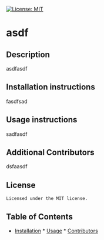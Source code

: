 
[![License: MIT](https://img.shields.io/badge/License-MIT-yellow.svg)](https://opensource.org/licenses/MIT)
# asdf

## Description
asdfasdf


## Installation instructions 
fasdfsad

  ## Usage instructions 
  sadfasdf

  ## Additional Contributors
  dsfaasdf
## License
    Licensed under the MIT license.
## Table of Contents
* [Installation](#Installation-instructions) * [Usage](#Usage-instructions) * [Contributors](#Additional-Contributors)
